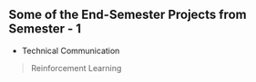 ## Some of the End-Semester Projects from Semester - 1

* Technical Communication
 > Reinforcement Learning   

